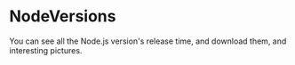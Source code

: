 NodeVersions
============

You can see all the Node.js version's release time, and download them, and interesting pictures.
